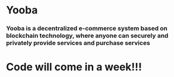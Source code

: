 # Yooba
### Yooba is a decentralized e-commerce system based on blockchain technology, where anyone can securely and privately provide services and purchase services

# Code will come in a week!!!  
